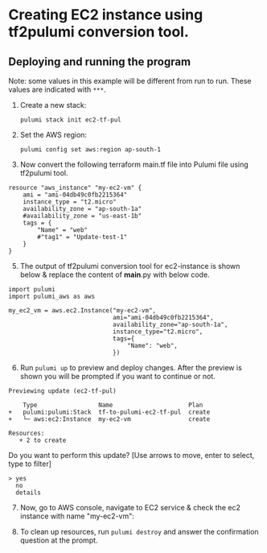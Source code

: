 

# Creating EC2 instance using tf2pulumi conversion tool. 

## Deploying and running the program

Note: some values in this example will be different from run to run.  These values are indicated
with `***`.

1. Create a new stack:

    ```
    pulumi stack init ec2-tf-pul
    ```

2. Set the AWS region:

    ```
    pulumi config set aws:region ap-south-1
    
    ```
4. Now convert the following terraform main.tf file into Pulumi file using tf2pulumi tool.
```
resource "aws_instance" "my-ec2-vm" {
    ami = "ami-04db49c0fb2215364"
    instance_type = "t2.micro"
    availability_zone = "ap-south-1a"
    #availability_zone = "us-east-1b"
    tags = {
        "Name" = "web"
        #"tag1" = "Update-test-1"
    }
}

```
5. The output of tf2pulumi conversion tool for ec2-instance is shown below & replace the content of __main__.py with below code.

```
import pulumi
import pulumi_aws as aws

my_ec2_vm = aws.ec2.Instance("my-ec2-vm",
                             ami="ami-04db49c0fb2215364",
                             availability_zone="ap-south-1a",
                             instance_type="t2.micro",
                             tags={
                                 "Name": "web",
                             })

```

6. Run `pulumi up` to preview and deploy changes.  After the preview is shown you will be
    prompted if you want to continue or not.
 ```   
 Previewing update (ec2-tf-pul)

     Type                 Name                     Plan
 +   pulumi:pulumi:Stack  tf-to-pulumi-ec2-tf-pul  create
 +   └─ aws:ec2:Instance  my-ec2-vm                create

Resources:
    + 2 to create
```
Do you want to perform this update?  [Use arrows to move, enter to select, type to filter]
```
> yes
  no
  details

```


7. Now, go to AWS console, navigate to EC2 service & check the ec2 instance with name "my-ec2-vm":
 

8. To clean up resources, run `pulumi destroy` and answer the confirmation question at the prompt.
